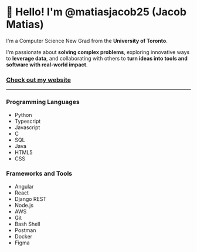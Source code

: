 # 👋 Hello! I'm @matiasjacob25 (Jacob Matias)
I'm a Computer Science New Grad from the **University of Toronto**.

I'm passionate about **solving complex problems**, exploring innovative ways to **leverage data**, and collaborating with others to **turn ideas into tools and software with real-world impact**.

### [Check out my website](https://jacobmatias.vercel.app/)

---

### Programming Languages
- Python
- Typescript
- Javascript
- C
- SQL
- Java
- HTML5
- CSS

### Frameworks and Tools
- Angular
- React
- Django REST
- Node.js
- AWS
- Git
- Bash Shell
- Postman
- Docker
- Figma
